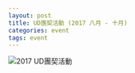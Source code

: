 ```yaml
---
layout: post 
title: UD團契活動 (2017 八月 - 十月)  
categories: event
tags: event 
---
```


![2017 UD團契活動 ](http://wuvillage.net/WCEC/ud-2017.jpg)

